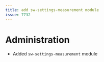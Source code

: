 ```yaml
---
title: add sw-settings-measurement module
issue: 7732
---
```

# Administration
* Added `sw-settings-measurement` module
